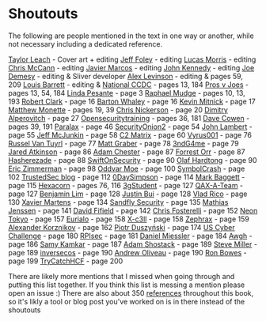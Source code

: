 # Shoutouts
The following are people mentioned in the text in one way or another, while not necessary including a dedicated reference. 

[Taylor Leach](https://twitter.com/fadec0d3) - Cover art + editing
[Jeff Foley](https://twitter.com/jeff_foley) - editing
[Lucas Morris](https://twitter.com/lucasjmorris) - editing 
[Chris McCann](https://twitter.com/cmcsec) - editing
[Javier Marcos](https://twitter.com/javutin?) - editing
[John Kennedy]() - editing
[Joe Demesy](https://twitter.com/littlejoetables) - editing & Sliver developer
[Alex Levinson](https://twitter.com/alexlevinson?) - editing & pages 59, 209
[Louis Barrett](https://github.com/louisbarrett) - editing &
[National CCDC](https://twitter.com/NationalCCDC/) - pages 13, 184 
[Pros v Joes](http://prosversusjoes.net/) - pages 13, 54, 184
[Linda Pesante](https://resources.sei.cmu.edu/library/author.cfm?authorid=4121) - page 3
[Raphael Mudge](https://twitter.com/armitagehacker) - pages 10, 13, 193
[Robert Clark](https://www.amazon.com/Books-Robert-M-Clark) - page 16
[Barton Whaley]() - page 16
[Kevin Mitnick](https://twitter.com/kevinmitnick) - page 17
[Matthew Monette]() - pages 19, 39
[Chris Nickerson](https://twitter.com/indi303) - page 20
[Dimitry Alperovitch](https://twitter.com/dalperovitch?) - page 27
[Opensecuritytraining](https://twitter.com/opensectraining) - pages 36, 181
[Dave Cowen](https://twitter.com/hecfblog) - pages 39, 191
[Paralax](https://twitter.com/jnazario) - page 46
[SecurityOnion2](https://twitter.com/securityonion) - page 54
[John Lambert](https://twitter.com/johnlatwc) - page 55
[Jeff McJunkin](https://twitter.com/jeffmcjunkin) - page 58
[C2 Matrix](https://twitter.com/c2_matrix) - page 60
[Vyrus001](https://twitter.com/vyrus001) - page 76
[Russel Van Tuyrl](https://twitter.com/ne0nd0g) - page 77
[Matt Graber](https://twitter.com/mattifestation) - page 78
[3ndG4me](https://twitter.com/3ndG4me_) - page 79
[Jared Atkinson](https://twitter.com/jaredcatkinson) - page 86
[Adam Chester](https://twitter.com/_xpn_) - page 87
[Forrest Orr](https://twitter.com/_forrestorr) - page 87
[Hasherezade](https://twitter.com/hasherezade) - page 88
[SwiftOnSecurity](https://twitter.com/SwiftOnSecurity) - page 90
[Olaf Hardtong](https://twitter.com/olafhartong) - page 90
[Eric Zimmerman](https://twitter.com/EricRZimmerman) - page 98
[Oddvar Moe](https://twitter.com/Oddvarmoe) - page 100
[SymbolCrash](https://twitter.com/symbolcrash1) - page 102
[TrustedSec blog](https://twitter.com/TrustedSec) - page 112
[0DaySimpson](https://twitter.com/0DaySimpson) - page 114 
[Mark Baggett](https://twitter.com/markbaggett) - page 115
[Hexacorn](https://twitter.com/hexacorn) - pages 76, 116
[3gStudent](https://twitter.com/3gStudent) - page 127
[QAX-A-Team](https://github.com/QAX-A-Team) - page 127
[Benjamin Lim](https://twitter.com/limbenjamincom) - page 128
[Justin Bui](https://twitter.com/slyd0g) - page 128
[Vlad Rico](https://twitter.com/ricovlad) - page 130
[Xavier Martens](https://twitter.com/xme) - page 134
[Sandfly Security](https://twitter.com/SandflySecurity) - page 135
[Mathias Jenssen](https://twitter.com/iisresetme) - page 141
[David Fifield](https://www.bamsoftware.com/talks/) - page 142
[Chris Fosterelli](https://twitter.com/chrisfosterelli) - page 152
[Neon Tokyo](https://twitter.com/tokyoneon_) - page 157
[Eurialo](https://twitter.com/ociredefz) - page 158
[X-c3ll](https://twitter.com/TheXC3LL) - page 158
[Zephrax](https://github.com/zephrax) - page 159
[Alexander Korznikov](https://twitter.com/nopernik) - page 162
[Piotr Duszyński](https://twitter.com/Drk1wi) - page 174
[US Cyber Challenge](https://twitter.com/uscybchallenge) - page 180
[RPIsec](https://twitter.com/RPIsec) - page 181
[Daniel Miessler](https://twitter.com/danielmiessler) - page 184
[Awgh](https://github.com/awgh) - page 186
[Samy Kamkar](https://twitter.com/samykamkar) - page 187
[Adam Shostack](https://twitter.com/adamshostack) - page 189
[Steve Miller](https://twitter.com/stvemillertime) - page 189
[inversecos](https://twitter.com/inversecos) - page 190
[Andrew Oliveau](https://twitter.com/AndrewOliveau) - page 190
[Ron Bowes](https://twitter.com/iagox86) - page 199
[TryCatchHCF](https://twitter.com/trycatchhcf) - page 200


There are likely more mentions that I missed when going through and putting this list together. If you think this list is messing a mention please open an issue :)
There are also about 350 [references](https://github.com/ahhh/Cybersecurity-Tradecraft/blob/main/References/references.md) throughout this book, so it's likly a tool or blog post you've worked on is in there instead of the shoutouts
